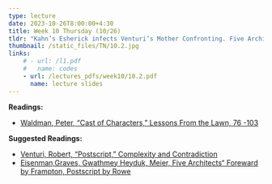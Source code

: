 ```yaml
---
type: lecture
date: 2023-10-26T8:00:00+4:30
title: Week 10 Thursday (10/26)
tldr: "Kahn’s Esherick infects Venturi’s Mother Confronting. Five Architects, Architecture Parlante"
thumbnail: /static_files/TN/10.2.jpg
links: 
    # - url: /l1.pdf
    #   name: codes
    - url: /lectures_pdfs/week10/10.2.pdf
      name: lecture slides
---
```

**Readings:**
- [Waldman, Peter, “Cast of Characters,” Lessons From the Lawn, 76 -103](/LOTL_Test/readings_pdfs/week10/TH/r1.pdf)

**Suggested Readings:**
- [Venturi, Robert, “Postscript,” Complexity and Contradiction](/LOTL_Test/readings_pdfs/week10/TH/r2.pdf)
- [Eisenman,Graves, Gwathmey Heyduk, Meier, Five Architects“ Foreward by Frampton, Postscript by Rowe](/LOTL_Test/readings_pdfs/week10/TH/r3.pdf)


